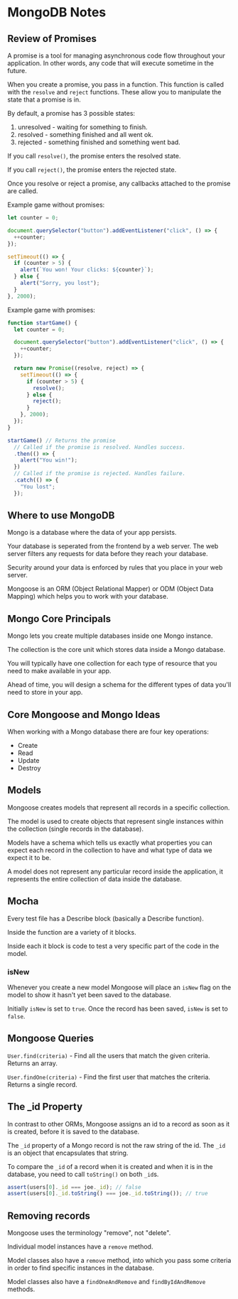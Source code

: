# MongoDB Notes

## Review of Promises

A promise is a tool for managing asynchronous code flow throughout your application. In other words, any code that will execute sometime in the future.

When you create a promise, you pass in a function. This function is called with the `resolve` and `reject` functions. These allow you to manipulate the state that a promise is in.

By default, a promise has 3 possible states:

1. unresolved - waiting for something to finish.
2. resolved - something finished and all went ok.
3. rejected - something finished and something went bad.

If you call `resolve()`, the promise enters the resolved state.

If you call `reject()`, the promise enters the rejected state.

Once you resolve or reject a promise, any callbacks attached to the promise are called.

Example game without promises:

```js
let counter = 0;

document.querySelector("button").addEventListener("click", () => {
  ++counter;
});

setTimeout(() => {
  if (counter > 5) {
    alert(`You won! Your clicks: ${counter}`);
  } else {
    alert("Sorry, you lost");
  }
}, 2000);
```

Example game with promises:

```js
function startGame() {
  let counter = 0;

  document.querySelector("button").addEventListener("click", () => {
    ++counter;
  });

  return new Promise((resolve, reject) => {
    setTimeout(() => {
      if (counter > 5) {
        resolve();
      } else {
        reject();
      }
    }, 2000);
  });
}

startGame() // Returns the promise
  // Called if the promise is resolved. Handles success.
  .then(() => {
    alert("You win!");
  })
  // Called if the promise is rejected. Handles failure.
  .catch(() => {
    "You lost";
  });
```

## Where to use MongoDB

Mongo is a database where the data of your app persists.

Your database is seperated from the frontend by a web server. The web server filters any requests for data before they reach your database.

Security around your data is enforced by rules that you place in your web server.

Mongoose is an ORM (Object Relational Mapper) or ODM (Object Data Mapping) which helps you to work with your database.

## Mongo Core Principals

Mongo lets you create multiple databases inside one Mongo instance.

The collection is the core unit which stores data inside a Mongo database.

You will typically have one collection for each type of resource that you need to make available in your app.

Ahead of time, you will design a schema for the different types of data you'll need to store in your app.

## Core Mongoose and Mongo Ideas

When working with a Mongo database there are four key operations:

- Create
- Read
- Update
- Destroy

## Models

Mongoose creates models that represent all records in a specific collection.

The model is used to create objects that represent single instances within the collection (single records in the database).

Models have a schema which tells us exactly what properties you can expect each record in the collection to have and what type of data we expect it to be.

A model does not represent any particular record inside the application, it represents the entire collection of data inside the database.

## Mocha

Every test file has a Describe block (basically a Describe function).

Inside the function are a variety of it blocks.

Inside each it block is code to test a very specific part of the code in the model.

### isNew

Whenever you create a new model Mongoose will place an `isNew` flag on the model to show it hasn't yet been saved to the database.

Initially `isNew` is set to `true`. Once the record has been saved, `isNew` is set to `false`.

## Mongoose Queries

`User.find(criteria)` - Find all the users that match the given criteria. Returns an array.

`User.findOne(criteria)` - Find the first user that matches the criteria. Returns a single record.

## The \_id Property

In contrast to other ORMs, Mongoose assigns an id to a record as soon as it is created, before it is saved to the database.

The `_id` property of a Mongo record is not the raw string of the id. The `_id` is an object that encapsulates that string.

To compare the `_id` of a record when it is created and when it is in the database, you need to call `toString()` on both `_id`s.

```js
assert(users[0]._id === joe._id); // false
assert(users[0]._id.toString() === joe._id.toString()); // true
```

## Removing records

Mongoose uses the terminology "remove", not "delete".

Individual model instances have a `remove` method.

Model classes also have a `remove` method, into which you pass some criteria in order to find specific instances in the database.

Model classes also have a `findOneAndRemove` and `findByIdAndRemove` methods.
